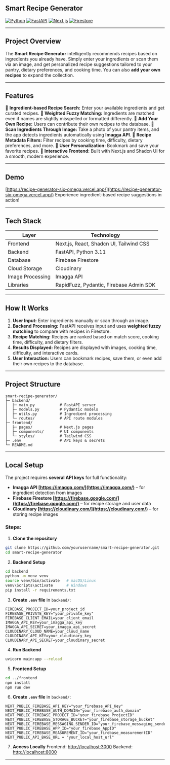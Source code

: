 ## Smart Recipe Generator

[![Python](https://img.shields.io/badge/Python-3.11-blue?logo=python)](https://www.python.org/)
[![FastAPI](https://img.shields.io/badge/FastAPI-0.100.0-green?logo=fastapi)](https://fastapi.tiangolo.com/)
[![Next.js](https://img.shields.io/badge/Next.js-14.0.0-black?logo=nextdotjs)](https://nextjs.org/)
[![Firestore](https://img.shields.io/badge/Firestore-Firebase-yellow?logo=firebase)](https://firebase.google.com/products/firestore)

---

##  Project Overview

The **Smart Recipe Generator** intelligently recommends recipes based on ingredients you already have. Simply enter your ingredients or scan them via an image, and get personalized recipe suggestions tailored to your pantry, dietary preferences, and cooking time. You can also **add your own recipes** to expand the collection.

---

##  Features

 🔹 **Ingredient-based Recipe Search:** Enter your available ingredients and get curated recipes.
 🔹 **Weighted Fuzzy Matching:** Ingredients are matched even if names are slightly misspelled or formatted differently.
 🔹 **Add Your Own Recipe:** Users can contribute their own recipes to the database.
 🔹 **Scan Ingredients Through Image:** Take a photo of your pantry items, and the app detects ingredients automatically using **Imagga API**.
 🔹 **Recipe Metadata Filters:** Filter recipes by cooking time, difficulty, dietary preferences, and more.
 🔹 **User Personalization:** Bookmark and save your favorite recipes.
 🔹 **Interactive Frontend:** Built with Next.js and Shadcn UI for a smooth, modern experience.

---

##  Demo

[https://recipe-generator-six-omega.vercel.app/](https://recipe-generator-six-omega.vercel.app/)
Experience ingredient-based recipe suggestions in action!

---

##  Tech Stack

| Layer            | Technology                              |
| ---------------- | --------------------------------------- |
| Frontend         | Next.js, React, Shadcn UI, Tailwind CSS |
| Backend          | FastAPI, Python 3.11                    |
| Database         | Firebase Firestore                      |
| Cloud Storage    | Cloudinary                              |
| Image Processing | Imagga API                              |
| Libraries        | RapidFuzz, Pydantic, Firebase Admin SDK |

---

##  How It Works

1. **User Input:** Enter ingredients manually or scan through an image.
2. **Backend Processing:** FastAPI receives input and uses **weighted fuzzy matching** to compare with recipes in Firestore.
3. **Recipe Matching:** Recipes are ranked based on match score, cooking time, difficulty, and dietary filters.
4. **Results Displayed:** Recipes are displayed with images, cooking time, difficulty, and interactive cards.
5. **User Interaction:** Users can bookmark recipes, save them, or even add their own recipes to the database.

---

##  Project Structure

```text
smart-recipe-generator/
├─ backend/
│  ├─ main.py           # FastAPI server
│  ├─ models.py         # Pydantic models
│  ├─ utils.py          # Ingredient processing
│  └─ routes/           # API route modules
├─ frontend/
│  ├─ pages/            # Next.js pages
│  ├─ components/       # UI components
│  └─ styles/           # Tailwind CSS
├─ .env                 # API keys & secrets
└─ README.md
```

---

##  Local Setup

The project requires **several API keys** for full functionality:

* **Imagga API [https://imagga.com/](https://imagga.com/)** – for ingredient detection from images 
* **Firebase Firestore [https://firebase.google.com/](https://firebase.google.com/)** – for recipe storage and user data 
* **Cloudinary [https://cloudinary.com/](https://cloudinary.com/)** – for storing recipe images 

### Steps:

1. **Clone the repository**

```bash
git clone https://github.com/yourusername/smart-recipe-generator.git
cd smart-recipe-generator
```

2. **Backend Setup**

```bash
cd backend
python -m venv venv
source venv/bin/activate   # macOS/Linux
venv\Scripts\activate      # Windows
pip install -r requirements.txt
```

3. **Create `.env` file** in `backend/`:

```env
FIREBASE_PROJECT_ID=your_project_id
FIREBASE_PRIVATE_KEY="your_private_key"
FIREBASE_CLIENT_EMAIL=your_client_email
IMAGGA_API_KEY=your_imagga_api_key
IMAGGA_API_SECRET=your_imagga_api_secret
CLOUDINARY_CLOUD_NAME=your_cloud_name
CLOUDINARY_API_KEY=your_cloudinary_key
CLOUDINARY_API_SECRET=your_cloudinary_secret
```

4. **Run Backend**

```bash
uvicorn main:app --reload
```

5. **Frontend Setup**

```bash
cd ../frontend
npm install
npm run dev
```
6. **Create `.env` file** in `backend/`:

```env
NEXT_PUBLIC_FIREBASE_API_KEY="your_firebase_API_Key"
NEXT_PUBLIC_FIREBASE_AUTH_DOMAIN="your_firebase_auth_domain"
NEXT_PUBLIC_FIREBASE_PROJECT_ID="your_firebase_ProjectID"
NEXT_PUBLIC_FIREBASE_STORAGE_BUCKET="your_firebase_storage_bucket"
NEXT_PUBLIC_FIREBASE_MESSAGING_SENDER_ID="your_firebase_messaging_senderID"
NEXT_PUBLIC_FIREBASE_APP_ID="your_firebase_AppID"
NEXT_PUBLIC_FIREBASE_MEASUREMENT_ID="your_firebase_measurementID"
NEXT_PUBLIC_API_BASE_URL = "your_local_host_url"
```

7. **Access Locally**
   Frontend: [http://localhost:3000](http://localhost:3000)
   Backend: [http://localhost:8000](http://localhost:8000)

---




